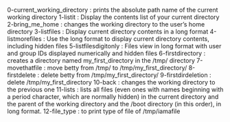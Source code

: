 0-current_working_directory : prints the absolute path name of the current working directory
1-listit : Display the contents list of your current directory
2-bring_me_home : changes the working directory to the user’s home directory
3-listfiles : Display current directory contents in a long format
4-listmorefiles : Use the long format to display current directory contents, including hidden files
5-listfilesdigitonly : Files view in long format with user and group IDs displayed numerically and hidden files
6-firstdirectory :  creates a directory named my_first_directory in the /tmp/ directory
7-movethatfile : move betty from /tmp/ to /tmp/my_first_directory/ 
8-firstdelete : delete betty from /tmp/my_first_directory/ 
9-firstdirdeletion : delete /tmp/my_first_directory 
10-back :  changes the working directory to the previous one 
11-lists :  lists all files (even ones with names beginning with a period character, which are normally hidden) in the current directory and the parent of the working directory and the /boot directory (in this order), in long format.
12-file_type : to print type of file of /tmp/iamafile   
